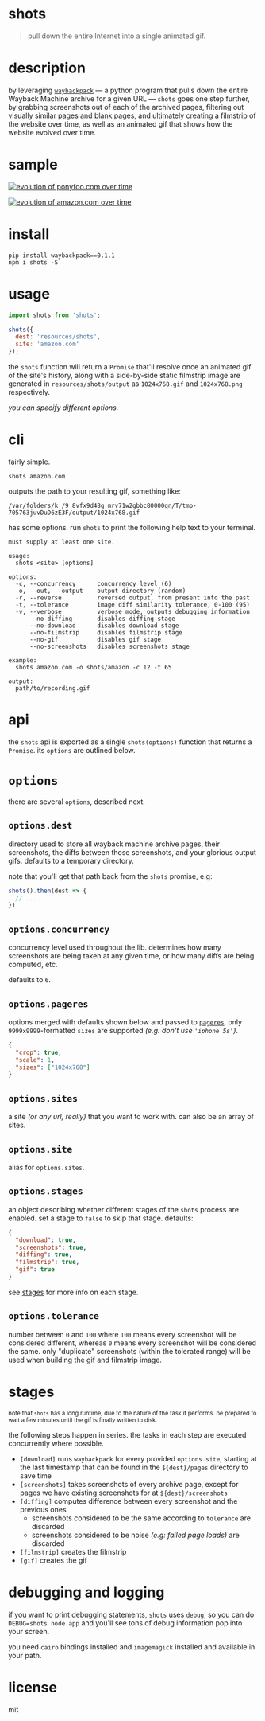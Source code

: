 # shots

> pull down the entire Internet into a single animated gif.

# description

by leveraging [`waybackpack`][wbp] &mdash; a python program that pulls down the entire Wayback Machine archive for a given URL &mdash; `shots` goes one step further, by grabbing screenshots out of each of the archived pages, filtering out visually similar pages and blank pages, and ultimately creating a filmstrip of the website over time, as well as an animated gif that shows how the website evolved over time.

# sample

[![evolution of ponyfoo.com over time][evo]][web]

[![evolution of amazon.com over time][ama]][amzn]

# install

```shell
pip install waybackpack==0.1.1
npm i shots -S
```

# usage

```js
import shots from 'shots';

shots({
  dest: 'resources/shots',
  site: 'amazon.com'
});
```

the `shots` function will return a `Promise` that'll resolve once an animated gif of the site's history, along with a side-by-side static filmstrip image are generated in `resources/shots/output` as `1024x768.gif` and `1024x768.png` respectively.

_you can specify different options._

# cli

fairly simple.

```shell
shots amazon.com
```

outputs the path to your resulting gif, something like:

```
/var/folders/k_/9_8vfx9d48g_mrv71w2gbbc80000gn/T/tmp-705763juvDuD6zE3F/output/1024x768.gif
```

has some options. run `shots` to print the following help text to your terminal.

```
must supply at least one site.

usage:
  shots <site> [options]

options:
  -c, --concurrency      concurrency level (6)
  -o, --out, --output    output directory (random)
  -r, --reverse          reversed output, from present into the past
  -t, --tolerance        image diff similarity tolerance, 0-100 (95)
  -v, --verbose          verbose mode, outputs debugging information
      --no-diffing       disables diffing stage
      --no-download      disables download stage
      --no-filmstrip     disables filmstrip stage
      --no-gif           disables gif stage
      --no-screenshots   disables screenshots stage

example:
  shots amazon.com -o shots/amazon -c 12 -t 65

output:
  path/to/recording.gif
```

# api

the `shots` api is exported as a single `shots(options)` function that returns a `Promise`. its `options` are outlined below.

# `options`

there are several `options`, described next.

## `options.dest`

directory used to store all wayback machine archive pages, their screenshots, the diffs between those screenshots, and your glorious output gifs. defaults to a temporary directory.

note that you'll get that path back from the `shots` promise, e.g:

```js
shots().then(dest => {
  // ...
})
```

## `options.concurrency`

concurrency level used throughout the lib. determines how many screenshots are being taken at any given time, or how many diffs are being computed, etc.

defaults to `6`.

## `options.pageres`

options merged with defaults shown below and passed to [`pageres`][pr]. only `9999x9999`-formatted `sizes` are supported _(e.g: don't use `'iphone 5s'`)_.

```json
{
  "crop": true,
  "scale": 1,
  "sizes": ["1024x768"]
}
```

## `options.sites`

a site _(or any url, really)_ that you want to work with. can also be an array of sites.

## `options.site`

alias for `options.sites`.

## `options.stages`

an object describing whether different stages of the `shots` process are enabled. set a stage to `false` to skip that stage. defaults:

```json
{
  "download": true,
  "screenshots": true,
  "diffing": true,
  "filmstrip": true,
  "gif": true
}
```

see [stages](#stages) for more info on each stage.

## `options.tolerance`

number between `0` and `100` where `100` means every screenshot will be considered different, whereas `0` means every screenshot will be considered the same. only "duplicate" screenshots (within the tolerated range) will be used when building the gif and filmstrip image.

# stages

<sub>note that `shots` has a long runtime, due to the nature of the task it performs. be prepared to wait a few minutes until the gif is finally written to disk.</sub>

the following steps happen in series. the tasks in each step are executed concurrently where possible.

- `[download]` runs `waybackpack` for every provided `options.site`, starting at the last timestamp that can be found in the `${dest}/pages` directory to save time
- `[screenshots]` takes screenshots of every archive page, except for pages we have existing screenshots for at `${dest}/screenshots`
- `[diffing]` computes difference between every screenshot and the previous ones
  - screenshots considered to be the same according to `tolerance` are discarded
  - screenshots considered to be noise _(e.g: failed page loads)_ are discarded
- `[filmstrip]` creates the filmstrip
- `[gif]` creates the gif

# debugging and logging

if you want to print debugging statements, `shots` uses `debug`, so you can do `DEBUG=shots node app` and you'll see tons of debug information pop into your screen.

you need `cairo` bindings installed and `imagemagick` installed and available in your path.

# license

mit

[evo]: https://github.com/ponyfoo/ponyfoo/blob/master/resources/shots/output/1024x768.gif
[web]: https://ponyfoo.com
[wbp]: https://github.com/jsvine/waybackpack
[pr]: https://github.com/sindresorhus/pageres
[ama]: https://github.com/bevacqua/shots/blob/master/sample/amazon/output/1024x768.gif
[amzn]: https://www.amazon.com
